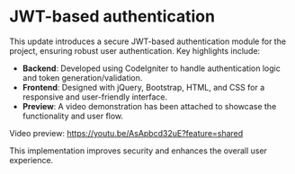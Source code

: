# JWT-based authentication  

This update introduces a secure JWT-based authentication module for the project, ensuring robust user authentication. Key highlights include:  

- **Backend**: Developed using CodeIgniter to handle authentication logic and token generation/validation.  
- **Frontend**: Designed with jQuery, Bootstrap, HTML, and CSS for a responsive and user-friendly interface.  
- **Preview**: A video demonstration has been attached to showcase the functionality and user flow.  

Video preview: https://youtu.be/AsApbcd32uE?feature=shared  

This implementation improves security and enhances the overall user experience.  
